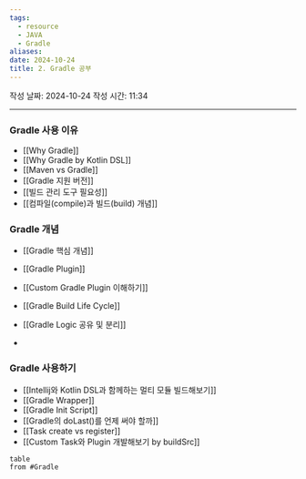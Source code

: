 ```yaml
---
tags:
  - resource
  - JAVA
  - Gradle
aliases: 
date: 2024-10-24
title: 2. Gradle 공부
---
```


작성 날짜: 2024-10-24
작성 시간: 11:34

---

### Gradle 사용 이유

- [[Why Gradle]]
- [[Why Gradle by Kotlin DSL]]
- [[Maven vs Gradle]]
- [[Gradle 지원 버전]]
- [[빌드 관리 도구 필요성]]
- [[컴파일(compile)과 빌드(build) 개념]]


### Gradle 개념

- [[Gradle 핵심 개념]]
- [[Gradle Plugin]]
- [[Custom Gradle Plugin 이해하기]]
- [[Gradle Build Life Cycle]]
- [[Gradle Logic 공유 및 분리]]

- 
### Gradle 사용하기

- [[Intellij와 Kotlin DSL과 함께하는 멀티 모듈 빌드해보기]]
- [[Gradle Wrapper]]
- [[Gradle Init Script]]
- [[Gradle의 doLast()를 언제 써야 할까]]
- [[Task create vs register]]
- [[Custom Task와 Plugin 개발해보기 by buildSrc]]



```dataview
table
from #Gradle
```
